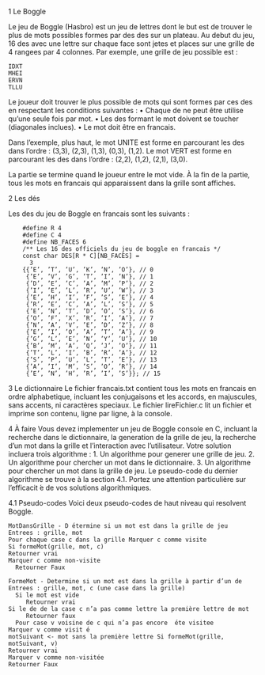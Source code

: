 1 Le Boggle

  Le jeu de Boggle (Hasbro) est un jeu de lettres dont le but est de trouver le plus de mots possibles formes par des des sur un plateau.
Au debut du jeu, 16 des avec une lettre sur chaque face sont jetes et places sur une grille de 4 rangees par 4 colonnes. Par exemple, une grille de jeu possible est :
    
    IDXT 
    MHEI 
    ERVN 
    TLLU

  Le joueur doit trouver le plus possible de mots qui sont formes par ces des en respectant les conditions suivantes :
• Chaque de ne peut être utilise qu’une seule fois par mot.
• Les des formant le mot doivent se toucher (diagonales inclues). 
• Le mot doit être en francais.

  Dans l’exemple, plus haut, le mot UNITE est forme en parcourant les des dans l’ordre : (3,3), (2,3), (1,3), (0,3), (1,2). Le mot VERT est forme en parcourant les des dans l’ordre : (2,2), (1,2), (2,1), (3,0).

  La partie se termine quand le joueur entre le mot vide.
  À la fin de la partie, tous les mots en francais qui apparaissent dans la grille sont affiches.


2 Les dés

  Les des du jeu de Boggle en francais sont les suivants :

        #define R 4
        #define C 4
        #define NB_FACES 6
        /** Les 16 des officiels du jeu de boggle en francais */
        const char DES[R * C][NB_FACES] =
          3
        {{’E’, ’T’, ’U’, ’K’, ’N’, ’O’}, // 0
         {’E’, ’V’, ’G’, ’T’, ’I’, ’N’}, // 1
         {’D’, ’E’, ’C’, ’A’, ’M’, ’P’}, // 2
         {’I’, ’E’, ’L’, ’R’, ’U’, ’W’}, // 3
         {’E’, ’H’, ’I’, ’F’, ’S’, ’E’}, // 4
         {’R’, ’E’, ’C’, ’A’, ’L’, ’S’}, // 5
         {’E’, ’N’, ’T’, ’D’, ’O’, ’S’}, // 6
         {’O’, ’F’, ’X’, ’R’, ’I’, ’A’}, // 7
         {’N’, ’A’, ’V’, ’E’, ’D’, ’Z’}, // 8
         {’E’, ’I’, ’O’, ’A’, ’T’, ’A’}, // 9
         {’G’, ’L’, ’E’, ’N’, ’Y’, ’U’}, // 10
         {’B’, ’M’, ’A’, ’Q’, ’J’, ’O’}, // 11
         {’T’, ’L’, ’I’, ’B’, ’R’, ’A’}, // 12
         {’S’, ’P’, ’U’, ’L’, ’T’, ’E’}, // 13
         {’A’, ’I’, ’M’, ’S’, ’O’, ’R’}, // 14
         {’E’, ’N’, ’H’, ’R’, ’I’, ’S’}}; // 15
 
3 Le dictionnaire
  Le fichier francais.txt contient tous les mots en francais en ordre alphabetique, incluant les conjugaisons et les accords, en majuscules, sans accents, ni caractères speciaux.
  Le fichier lireFichier.c lit un fichier et imprime son contenu, ligne par ligne, à la console.
  
4 À faire
  Vous devez implementer un jeu de Boggle console en C, incluant la recherche dans le dictionnaire, la generation de la grille de jeu, la recherche d’un mot dans la grille et l’interaction avec l’utilisateur.
  Votre solution incluera trois algorithme :
      1. Un algorithme pour generer une grille de jeu.
      2. Un algorithme pour chercher un mot dans le dictionnaire. 
      3. Un algorithme pour chercher un mot dans la grille de jeu.
  Le pseudo-code du dernier algorithme se trouve à la section 4.1.
Portez une attention particulière sur l’efficacit ́e de vos solutions algorithmiques.
  
4.1 Pseudo-codes
  Voici deux pseudo-codes de haut niveau qui resolvent Boggle.

    MotDansGrille - D ́etermine si un mot est dans la grille de jeu
    Entrees : grille, mot
    Pour chaque case c dans la grille Marquer c comme visite
    Si formeMot(grille, mot, c)
    Retourner vrai
    Marquer c comme non-visite
      Retourner Faux

    FormeMot - Determine si un mot est dans la grille à partir d’un de
    Entrees : grille, mot, c (une case dans la grille)
      Si le mot est vide
         Retourner vrai
    Si le de de la case c n’a pas comme lettre la première lettre de mot
         Retourner faux
      Pour case v voisine de c qui n’a pas encore  ́ete visitee
    Marquer v comme visit ́e
    motSuivant <- mot sans la première lettre Si formeMot(grille, motSuivant, v)
    Retourner vrai
    Marquer v comme non-visitée
    Retourner Faux
  
  
  
